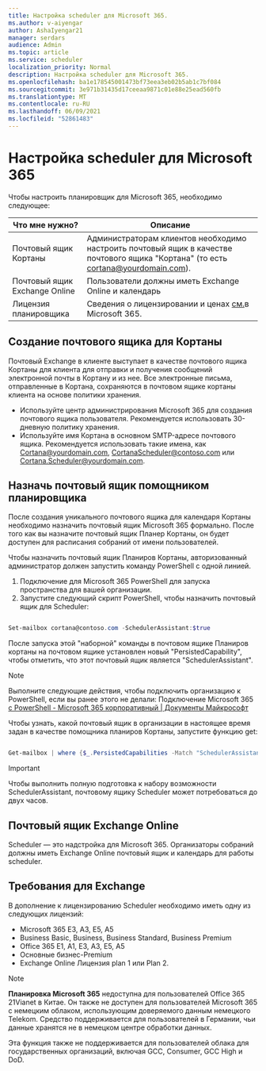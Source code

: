 ```yaml
---
title: Настройка scheduler для Microsoft 365.
ms.author: v-aiyengar
author: AshaIyengar21
manager: serdars
audience: Admin
ms.topic: article
ms.service: scheduler
localization_priority: Normal
description: Настройка scheduler для Microsoft 365.
ms.openlocfilehash: ba1e178545001473bf73eea3eb02b5ab1c7bf084
ms.sourcegitcommit: 3e971b31435d17ceeaa9871c01e88e25ead560fb
ms.translationtype: MT
ms.contentlocale: ru-RU
ms.lasthandoff: 06/09/2021
ms.locfileid: "52861483"
---
```

# <a name="setting-up-scheduler-for-microsoft-365"></a>Настройка scheduler для Microsoft 365

Чтобы настроить планировщик для Microsoft 365, необходимо следующее:

|**Что мне нужно?** |**Описание** |
|-------------------|-------------|
|Почтовый ящик Кортаны |Администраторам клиентов необходимо настроить почтовый ящик в качестве почтового ящика "Кортана" (то есть cortana@yourdomain.com).         |
|Почтовый ящик Exchange Online |Пользователи должны иметь Exchange Online и календарь         |
|Лицензия планировщика |Сведения о лицензировании и ценах [см.](https://www.microsoft.com/microsoft-365/meeting-scheduler-pricing)в Microsoft 365.        |

## <a name="create-a-mailbox-for-cortana"></a>Создание почтового ящика для Кортаны
Почтовый Exchange в клиенте выступает в качестве почтового ящика Кортаны для клиента для отправки и получения сообщений электронной почты в Кортану и из нее. Все электронные письма, отправленные в Кортана, сохраняются в почтовом ящике кортаны клиента на основе политики хранения.

- Используйте центр администрирования Microsoft 365 для создания почтового ящика пользователя. Рекомендуется использовать 30-дневную политику хранения. 
- Используйте имя Кортана в основном SMTP-адресе почтового ящика. Рекомендуется использовать такие имена, как Cortana@yourdomain.com, CortanaScheduler@contoso.com или Cortana.Scheduler@yourdomain.com.

## <a name="designate-the-mailbox-as-the-scheduler-assistant"></a>Назначь почтовый ящик помощником планировщика

После создания уникального почтового ящика для календаря Кортаны необходимо назначить почтовый ящик Microsoft 365 формально. После того как вы назначите почтовый ящик Планер Кортаны, он будет доступен для расписания собраний от имени пользователей.

Чтобы назначить почтовый ящик Планиров Кортаны, авторизованный администратор должен запустить команду PowerShell с одной линией. 

1. Подключение для Microsoft 365 PowerShell для запуска пространства для вашей организации.
2. Запустите следующий скрипт PowerShell, чтобы назначить почтовый ящик для Scheduler:

```powershell

Set-mailbox cortana@contoso.com -SchedulerAssistant:$true

```

После запуска этой "наборной" команды в почтовом ящике Планиров кортаны на почтовом ящике установлен новый "PersistedCapability", чтобы отметить, что этот почтовый ящик является "SchedulerAssistant".

> [!NOTE]
> Выполните следующие действия, чтобы подключить организацию к PowerShell, если вы ранее этого не делали: Подключение Microsoft 365 [с PowerShell - Microsoft 365 корпоративный | Документы Майкрософт](../enterprise/connect-to-microsoft-365-powershell.md)

Чтобы узнать, какой почтовый ящик в организации в настоящее время задан в качестве помощника планиров Кортаны, запустите функцию get:
 
```powershell

Get-mailbox | where {$_.PersistedCapabilities -Match "SchedulerAssistant"}

```

> [!IMPORTANT]
> Чтобы выполнить полную подготовка к набору возможности SchedulerAssistant, почтовому ящику Scheduler может потребоваться до двух часов.

## <a name="exchange-online-mailbox"></a>Почтовый ящик Exchange Online
Scheduler — это надстройка для Microsoft 365. Организаторы собраний должны иметь Exchange Online почтовый ящик и календарь для работы scheduler.

## <a name="exchange-requirements"></a>Требования для Exchange

В дополнение к лицензированию Scheduler необходимо иметь одну из следующих лицензий:

- Microsoft 365 E3, A3, E5, A5
- Business Basic, Business, Business Standard, Business Premium
- Office 365 E1, A1, E3, A3, E5, A5
- Основные бизнес-Premium
- Exchange Online Лицензия plan 1 или Plan 2. 

> [!Note]
> **Планировка Microsoft 365** недоступна для пользователей Office 365 21Vianet в Китае. Он также не доступен для пользователей Microsoft 365 с немецким облаком, использующим доверяемого данным немецкого Telekom. Средство поддерживается для пользователей в Германии, чьи данные хранятся не в немецком центре обработки данных.
>
>Эта функция также не поддерживается для пользователей облака для государственных организаций, включая GCC, Consumer, GCC High и DoD.
